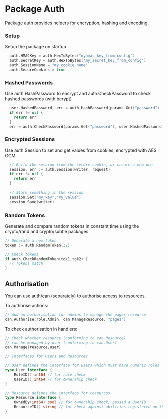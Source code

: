 # Package Auth
Package auth provides helpers for encryption, hashing and encoding.

### Setup

Setup the package on startup

```Go 
  auth.HMACKey = auth.HexToBytes("myhmac_key_from_config")
  auth.SecretKey = auth.HexToBytes("my_secret_key_from_config")
  auth.SessionName = "my_cookie_name"
  auth.SecureCookies = true
```


### Hashed Passwords

Use auth.HashPassword to encrypt and auth.CheckPassword to check hashed passwords (with bcrypt)

```Go 
  user.HashedPassword, err = auth.HashPassword(params.Get("password")
  if err != nil {
    return err
  }
  err = auth.CheckPassword(params.Get("password"), user.HashedPassword)
```

### Encrypted Sessions

Use auth.Session to set and get values from cookies, encrypted with AES GCM. 

```Go 
  // Build the session from the secure cookie, or create a new one
  session, err := auth.Session(writer, request)
  if err != nil {
    return err
  }
  
  // Store something in the session
  session.Set("my_key","my_value")
  session.Save(writer)
```


### Random Tokens

Generate and compare random tokens in constant time using the crypto/rand and crypto/subtle packages. 

```Go 
// Generate a new token
token := auth.RandomToken(32)

// Check tokens
if auth.CheckRandomToken(tok1,tok2) {
  // Tokens match
}
```

## Authorisation

You can use auth/can (separately) to authorise access to resources. 

To authorise actions:

```Go 
// Add an authorisation for admins to manage the pages resource
can.Authorise(role.Admin, can.ManageResource, "pages")
```

To check authorisation in handlers:

```Go 
// Check whether resource (conforming to can.Resource)
// can be managed by user (conforming to can.User) 
can.Manage(resource,user)
```


```Go 
// Interfaces for Users and Resources

// User defines the interface for users which must have numeric roles
type User interface {
	RoleID() int64 // for role check
	UserID() int64 // for ownership check
}

// Resource defines the interface for resources
type Resource interface {
	OwnedBy(int64) bool // for ownership check, passed a UserID
	ResourceID() string // for check against abilities registered on this resource
}
```
